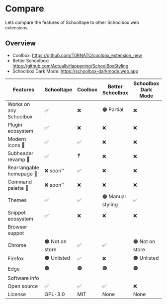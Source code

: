 # Compare

Lets compare the features of Schooltape to other Schoolbox web extensions.

## Overview

- Coolbox: <https://github.com/T0RNATO/coolbox_extension_new>
- Better Schoolbox: <https://github.com/ActuallyHappening/SchoolBoxStyling>
- Schoolbox Dark Mode: <https://schoolbox-darkmode.web.app>

| Features                  | Schooltape       | Coolbox | Better Schoolbox   | Schoolbox Dark Mode |
| ------------------------- | ---------------- | ------- | ------------------ | ------------------- |
| Works on any Schoolbox    | ✅               | ❌      | 🟠 Partial         | ❌                  |
| Plugin ecosystem          | ✅               | ❌      | ❌                 | ❌                  |
| Modern icons 🔌           | ✅               | ✅      | ❌                 | ❌                  |
| Subheader revamp 🔌       | ✅               | ❓      | ❌                 | ❌                  |
| Rearrangable homepage 🔌  | ❌ soon™         | ✅      | ❌                 | ❌                  |
| Command palette 🔌        | ❌ soon™         | ❌      | ❌                 | ❌                  |
| Themes                    | ✅               | ✅      | 🟠 Manual styling  | ✅                  |
| Snippet ecosystem         | ✅               | ❌      | ❌                 | ❌                  |
| Browser suppot            |                  |         |                    |                     |
| Chrome                    | 🟠 Not on store  | ✅      | ✅                 | 🟠 Not on store     |
| Firefox                   | 🟠 Unlisted      | ✅      | ❌                 | 🟠 Unlisted         |
| Edge                      | 🟠               | 🟠      | 🟠                 | 🟠                  |
| Software info             |                  |         |                    |                     |
| Open source               | ✅               | ✅      | ✅                 | ❌                  |
| License                   | GPL-3.0          | MIT     | None               | None                |
